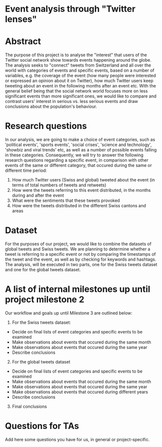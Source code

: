 # Event analysis through "Twitter lenses"

# Abstract

The purpose of this project is to analyse the "interest" that users of the Twitter social network show towards events happening around the globe. The analysis seeks to "connect" tweets from Switzerland and all over the world with categories of events and specific events, based on a number of variables, e.g. the coverage of the event (how many people were interested or expressed an opinion about it on Twitter), how much Twitter users keep tweeting about an event in the following months after an event etc. With the general belief being that the social network world focuses more on less significant events than more significant ones, we would like to compare and contrast users' interest in serious vs. less serious events and draw conclusions about the population's behaviour.

# Research questions
In our analysis, we are going to make a choice of event categories, such as 'political events',  'sports events', 'social crises', 'science and technology', 'showbiz and viral trends' etc, as well as a number of possible events falling in these categories. Consequently, we will try to answer the following research questions regarding a specific event, in comparison with other events of the same or different category, that occured during the same or different time period:

1. How much Twitter users (Swiss and global) tweeted about the event (in terms of total numbers of tweets and retweets)
2. How were the tweets referring to this event distributed, in the months during and after the event
3. What were the sentiments that these tweets provoked
4. How were the tweets distributed in the different Swiss cantons and areas

# Dataset
For the purposes of our project, we would like to combine the datasets of global tweets and Swiss tweets. We are planning to determine whether a tweet is referring to a specific event or not by comparing the timestamps of the tweet and the event, as well as by checking for keywords and hashtags. The analysis, will be executed in two parts, one for the Swiss tweets dataset and one for the global tweets dataset.

# A list of internal milestones up until project milestone 2
Our workflow and goals up until Milestone 3 are outlined below:

1. For the Swiss tweets dataset:

* Decide on final lists of event categories and specific events to be examined
* Make observations about events that occured during the same month
* Make observations about events that occured during the same year
* Describe conclusions

2. For the global tweets dataset

* Decide on final lists of event categories and specific events to be examined
* Make observations about events that occured during the same month
* Make observations about events that occured during the same year
* Make observations about events that occured during different years
* Describe conclusions

3. Final conclusions

# Questions for TAs
Add here some questions you have for us, in general or project-specific.
